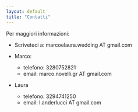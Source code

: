 ```yaml
---
layout: default
title: "Contatti"
---
```


Per maggiori informazioni:
- Scriveteci a: marcoelaura.wedding AT gmail.com

- Marco:
  - telefono: 3280752821
  - email: marco.novelli.gr AT gmail.com  
  
- Laura
  - telefono: 3294741250
  - email: l.anderlucci AT gmail.com  
 
